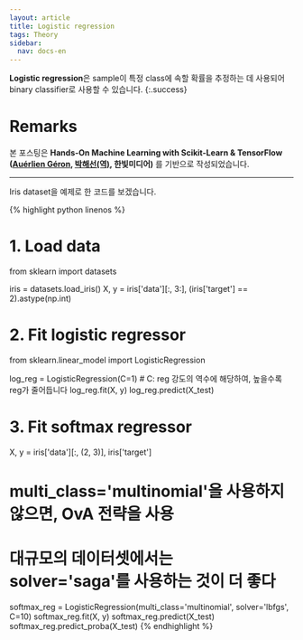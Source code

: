 ```yaml
---
layout: article
title: Logistic regression
tags: Theory
sidebar:
  nav: docs-en
---
```


**Logistic regression**은 sample이 특정 class에 속할 확률을 추정하는 데 사용되어 binary classifier로 사용할 수 있습니다.
{:.success}

<!--more-->

# Remarks
본 포스팅은 **Hands-On Machine Learning with Scikit-Learn & TensorFlow ([Auérlien Géron](https://github.com/ageron/handson-ml), [박해선(역)](https://github.com/rickiepark/handson-ml), 한빛미디어)** 를 기반으로 작성되었습니다.

---

Iris dataset을 예제로 한 코드를 보겠습니다. <br>

{% highlight python linenos %}

# 1. Load data
from sklearn import datasets

iris = datasets.load_iris()
X, y = iris['data'][:, 3:], (iris['target'] == 2).astype(np.int)


# 2. Fit logistic regressor
from sklearn.linear_model import LogisticRegression

log_reg = LogisticRegression(C=1)  # C: reg 강도의 역수에 해당하여, 높을수록 reg가 줄어듭니다
log_reg.fit(X, y)
log_reg.predict(X_test)


# 3. Fit softmax regressor
X, y = iris['data'][:, (2, 3)], iris['target']

# multi_class='multinomial'을 사용하지 않으면, OvA 전략을 사용
# 대규모의 데이터셋에서는 solver='saga'를 사용하는 것이 더 좋다
softmax_reg = LogisticRegression(multi_class='multinomial', solver='lbfgs', C=10)
softmax_reg.fit(X, y)
softmax_reg.predict(X_test)
softmax_reg.predict_proba(X_test)
{% endhighlight %}
